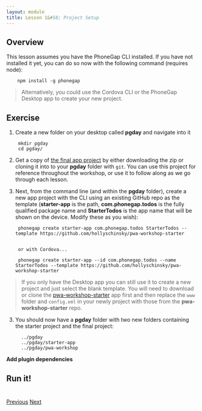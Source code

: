 ```yaml
---
layout: module
title: Lesson 1&#58; Project Setup
---
```


## Overview
This lesson assumes you have the PhoneGap CLI installed. If you have not installed it yet, you can do so now with the following command (requires node):

        npm install -g phonegap

>Alternatively, you could use the Cordova CLI or the PhoneGap Desktop app to create your new project.

## Exercise
1. Create a new folder on your desktop called **pgday** and navigate into it

        mkdir pgday
        cd pgday/

1. Get a copy of [the final app project](https://github.com/hollyschinsky/pwa-workshop) by either downloading the zip or cloning it into to your **pgday** folder with `git`. You can use this project for reference throughout the workshop, or use it to follow along as we go through each lesson.

2. Next, from the command line (and within the **pgday** folder), create a new app project with the CLI using an existing GitHub repo as the template (**starter-app** is the path, **com.phonegap.todos** is the fully qualified package name and **StarterTodos** is the app name that will be shown on the device. Modify these as you wish):

        phonegap create starter-app com.phonegap.todos StarterTodos --template https://github.com/hollyschinsky/pwa-workshop-starter


        or with Cordova...

        phonegap create starter-app --id com.phonegap.todos --name StarterTodos --template https://github.com/hollyschinsky/pwa-workshop-starter


  >If you only have the Desktop app you can still use it to create a new project and just select the blank template. You will need to download or clone the [pwa-workshop-starter](https://github.com/hollyschinsky/pwa-workshop-starter) app first and then replace the `www` folder and `config.xml` in your newly project with those from the **pwa-workshop-starter** repo. 

3. You should now have a **pgday** folder with two new folders containing the starter project and the final project:

         ../pgday
         ../pgday/starter-app     
         ../pgday/pwa-workshop

**Add plugin dependencies**

## Run it!

<div class="row" style="margin-top:40px;">
<div class="col-sm-12">
<a href="index.html" class="btn btn-default"><i class="glyphicon glyphicon-chevron-left"></i> Previous</a>
<a href="lesson2.html" class="btn btn-default pull-right">Next <i class="glyphicon
glyphicon-chevron-right"></i></a>
</div>
</div>
